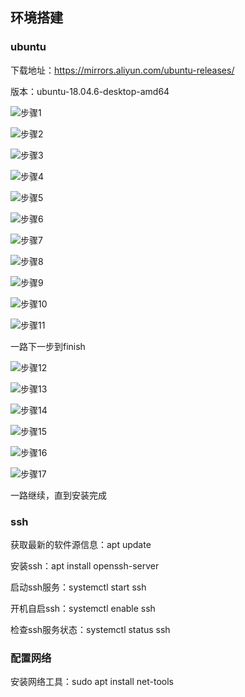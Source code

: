## 环境搭建

### ubuntu
下载地址：https://mirrors.aliyun.com/ubuntu-releases/

版本：ubuntu-18.04.6-desktop-amd64

![步骤1](image/step1.png)

![步骤2](image/step2.png)

![步骤3](image/step3.png)

![步骤4](image/step4.png)

![步骤5](image/step5.png)

![步骤6](image/step6.png)

![步骤7](image/step7.png)

![步骤8](image/step8.png)

![步骤9](image/step9.png)

![步骤10](image/step10.png)

![步骤11](image/step11.png)

一路下一步到finish

![步骤12](image/step12.png)

![步骤13](image/step13.png)

![步骤14](image/step14.png)

![步骤15](image/step15.png)

![步骤16](image/step16.png)

![步骤17](image/step17.png)

一路继续，直到安装完成

### ssh
获取最新的软件源信息：apt update

安装ssh：apt install openssh-server

启动ssh服务：systemctl start ssh

开机自启ssh：systemctl enable ssh

检查ssh服务状态：systemctl status ssh

### 配置网络
安装网络工具：sudo apt install net-tools
